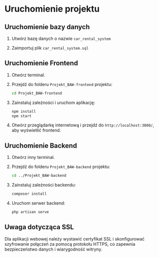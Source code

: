 
# Uruchomienie projektu

## Uruchomienie bazy danych

1. Utwórz bazę danych o nazwie `car_rental_system`

2. Zaimportuj plik `car_rental_system.sql`

## Uruchomienie Frontend

1. Otwórz terminal.

2. Przejdź do folderu `Projekt_BAW-frontend` projektu:
   ```bash
   cd Projekt_BAW-frontend
   ```

3. Zainstaluj zależności i uruchom aplikację:
   ```bash
   npm install
   npm start
   ```

4. Otwórz przeglądarkę internetową i przejdź do `http://localhost:3000/`, aby wyświetlić frontend.

## Uruchomienie Backend

1. Otwórz inny terminal.

2. Przejdź do folderu `Projekt_BAW-backend` projektu:
   ```bash
   cd ../Projekt_BAW-backend
   ```

3. Zainstaluj zależności backendu:
   ```bash
   composer install
   ```

4. Uruchom serwer backend:
   ```bash
   php artisan serve
   ```

## Uwaga dotycząca SSL

Dla aplikacji webowej należy wystawić certyfikat SSL i skonfigurować szyfrowanie połączeń za pomocą protokołu HTTPS, co zapewnia bezpieczeństwo danych i wiarygodność witryny.
